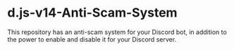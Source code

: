 # d.js-v14-Anti-Scam-System
This repository has an anti-scam system for your Discord bot, in addition to the power to enable and disable it for your Discord server.
